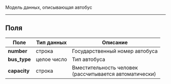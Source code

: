 Модель данных, описывающая автобус

---

## Поля


Поле | Тип данных | Описание  
---- | ---------- | --------
**number** | строка | Государственный номер автобуса
**bus_type** | целое число | Тип автобуса
**capacity** | строка | Вместительность человек <br> (рассчитывается автоматически)

